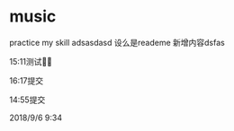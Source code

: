# music
practice my skill
adsasdasd
设么是reademe
新增内容dsfas

15:11测试

16:17提交

14:55提交

2018/9/6 9:34
